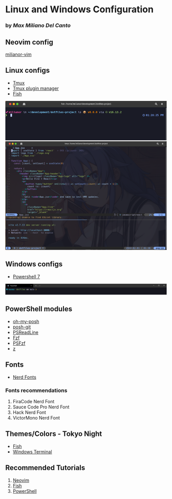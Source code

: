 # Linux and Windows Configuration
### by *Max Miliano Del Canto*

## Neovim config
[milianor-vim](https://github.com/maxmx03/milianor-vim)

## Linux configs
- [Tmux](https://linuxize.com/post/getting-started-with-tmux/)
- [Tmux plugin manager](https://github.com/tmux-plugins/tpm)
- [Fish](https://fishshell.com/)

<img src="./terminal.png" />
<img src="./tmux-neovim.png" />

## Windows configs
- [Powershell 7](https://docs.microsoft.com/en-us/powershell/scripting/install/installing-powershell-on-windows?view=powershell-7.2)

<img src="./windows-terminal.png" />

## PowerShell modules
- [oh-my-posh](https://ohmyposh.dev/docs/windows)
- [posh-git](https://github.com/dahlbyk/posh-git)
- [PSReadLine](https://github.com/PowerShell/PSReadLine)
- [Fzf](https://github.com/junegunn/fzf)
- [PSFzf](https://github.com/kelleyma49/PSFzf)
- [z](https://www.powershellgallery.com/packages/z/1.1.13)

## Fonts
- [Nerd Fonts](https://www.nerdfonts.com/)
### Fonts recommendations
1. FiraCode Nerd Font
2. Sauce Code Pro Nerd Font
3. Hack Nerd Font
4. VictorMono Nerd Font

## Themes/Colors - Tokyo Night
- [Fish](https://github.com/folke/tokyonight.nvim)
- [Windows Terminal](https://windowsterminalthemes.dev/)

## Recommended Tutorials
1. [Neovim](https://www.youtube.com/watch?v=FW2X1CXrU1w)
2. [Fish](https://www.youtube.com/watch?v=KKxhf50FIPI&t=873s)
3. [PowerShell](https://www.youtube.com/watch?v=5-aK2_WwrmM&t=384s)
